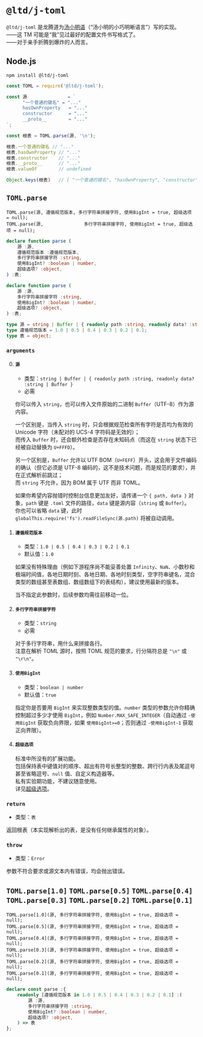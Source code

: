 ﻿
`@ltd/j-toml`
=============

`@ltd/j-toml` 是龙腾道为[汤小明语](https://GitHub.com/LongTengDao/TOML/)（“汤小明的小巧明晰语言”）写的实现。  
——这 TM 可能是“我”见过最好的配置文件书写格式了。  
——对于亲手折腾到爆炸的人而言。

Node.js
-------

```shell
npm install @ltd/j-toml
```

```javascript
const TOML = require('@ltd/j-toml');

const 源               = `
      "一个普通的键名" = "..."
      hasOwnProperty   = "..."
      constructor      = "..."
      __proto__        = "..."
`;

const 根表 = TOML.parse(源, '\n');

根表.一个普通的键名 // "..."
根表.hasOwnProperty // "..."
根表.constructor    // "..."
根表.__proto__      // "..."
根表.valueOf        // undefined

Object.keys(根表)   // [ "一个普通的键名", "hasOwnProperty", "constructor", "__proto__" ]
```

`TOML.parse`
------------

```
TOML.parse(源, 遵循规范版本, 多行字符串拼接字符, 使用BigInt = true, 超级选项 = null);
TOML.parse(源,               多行字符串拼接字符, 使用BigInt = true, 超级选项 = null);
```

```typescript
declare function parse (
    源 :源,
    遵循规范版本 :遵循规范版本,
    多行字符串拼接字符 :string,
    使用BigInt? :boolean | number,
    超级选项? :object,
) :表;

declare function parse (
    源 :源,
    多行字符串拼接字符 :string,
    使用BigInt? :boolean | number,
    超级选项? :object,
) :表;

type 源 = string | Buffer | { readonly path :string, readonly data? :string | Buffer };
type 遵循规范版本 = 1.0 | 0.5 | 0.4 | 0.3 | 0.2 | 0.1;
type 表 = object;
```

### `arguments`

0.  #### `源`
    
    *   类型：`string | Buffer | { readonly path :string, readonly data? :string | Buffer }`
    *   必需
    
    你可以传入 `string`，也可以传入文件原始的二进制 `Buffer`（UTF-8）作为源内容。
    
    一个区别是，当传入 `string` 时，只会根据规范检查所有字符是否均为有效的 Unicode 字符（未配对的 UCS-4 字符码是无效的）；  
    而传入 `Buffer` 时，还会额外检查是否存在未知码点（而这在 `string` 状态下已经被自动替换为 `U+FFFD`）。
    
    另一个区别是，`Buffer` 允许以 UTF BOM（`U+FEFF`）开头，这会用于文件编码的确认（但它必须是 UTF-8 编码的，这不是技术问题，而是规范的要求），并在正式解析前跳过；  
    而 `string` 不允许，因为 BOM 属于 UTF 而非 TOML。
    
    如果你希望内容抛错时控制台信息更加友好，请传递一个 `{ path, data }` 对象，`path` 键是 `.toml` 文件的路径，`data` 键是源内容（`string` 或 `Buffer`）。  
    你也可以省略 `data` 键，此时 `globalThis.require('fs').readFileSync(源.path)` 将被自动调用。
    
1.  #### `遵循规范版本`
    
    *   类型：`1.0 | 0.5 | 0.4 | 0.3 | 0.2 | 0.1`
    *   默认值：`1.0`
    
    如果没有特殊理由（例如下游程序尚不能妥善处置 `Infinity`、`NaN`、小数秒和极端时间值，各地日期时刻、各地日期、各地时刻类型，空字符串键名，混合类型的数组甚至表数组、数组数组下的表结构），建议使用最新的版本。
    
    当不指定此参数时，后续参数均需往前移动一位。
    
2.  #### `多行字符串拼接字符`
    
    *   类型：`string`
    *   必需
    
    对于多行字符串，用什么来拼接各行。  
    注意在解析 TOML 源时，按照 TOML 规范的要求，行分隔符总是 `"\n"` 或 `"\r\n"`。
    
3.  #### `使用BigInt`
    
    *   类型：`boolean | number`
    *   默认值：`true`
    
    指定你是否要用 `BigInt` 来实现整数类型的值。`number` 类型的参数允许你精确控制超过多少才使用 `BigInt`，例如 `Number.MAX_SAFE_INTEGER`（自动通过 `-使用BigInt` 获取负向界限，如果 `使用BigInt>=0`；否则通过 `-使用BigInt-1` 获取正向界限）。
    
4.  #### `超级选项`
    
    标准中所没有的扩展功能。  
    包括保持表中键值对的顺序、超出有符号长整型的整数、跨行行内表及尾逗号甚至省略逗号、`null` 值、自定义构造器等。  
    私有实验期功能，不建议随意使用。  
    详见[超级选项](https://GitHub.com/LongTengDao/j-toml/blob/master/docs/简体中文/xOptions.md)。

### `return`

*   类型：`表`

返回根表（本实现解析出的表，是没有任何继承属性的对象）。

### `throw`

*   类型：`Error`

参数不符合要求或源文本内有错误，均会抛出错误。

`TOML.parse[1.0]` `TOML.parse[0.5]` `TOML.parse[0.4]` `TOML.parse[0.3]` `TOML.parse[0.2]` `TOML.parse[0.1]`
-----------------------------------------------------------------------------------------------------------

```
TOML.parse[1.0](源, 多行字符串拼接字符, 使用BigInt = true, 超级选项 = null);
TOML.parse[0.5](源, 多行字符串拼接字符, 使用BigInt = true, 超级选项 = null);
TOML.parse[0.4](源, 多行字符串拼接字符, 使用BigInt = true, 超级选项 = null);
TOML.parse[0.3](源, 多行字符串拼接字符, 使用BigInt = true, 超级选项 = null);
TOML.parse[0.2](源, 多行字符串拼接字符, 使用BigInt = true, 超级选项 = null);
TOML.parse[0.1](源, 多行字符串拼接字符, 使用BigInt = true, 超级选项 = null);
```

```typescript
declare const parse :{
    readonly [遵循规范版本 in 1.0 | 0.5 | 0.4 | 0.3 | 0.2 | 0.1] :(
        源 :源,
        多行字符串拼接字符 :string,
        使用BigInt? :boolean | number,
        超级选项? :object,
    ) => 表
};
```
